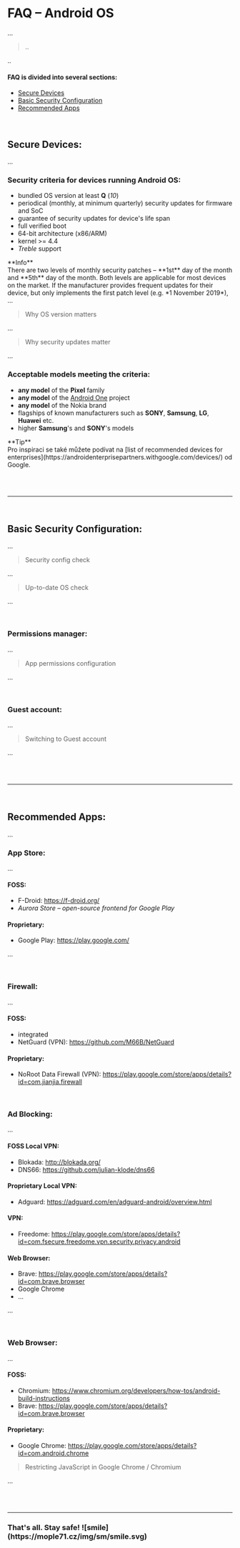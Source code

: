 # FAQ – Android OS
...

> ..

..

#### FAQ is divided into several sections:
- [Secure Devices](#andr1)
- [Basic Security Configuration](#andr2)
- [Recommended Apps](#andr3)

<br>

## Secure Devices:
...

### Security criteria for devices running Android OS:
- bundled OS version at least **Q** (*10*)
- periodical (monthly, at minimum quarterly) security updates for firmware and SoC
- guarantee of security updates for device's life span
- full verified boot
- 64-bit architecture (x86/ARM)
- kernel >= 4.4
- *Treble* support

<div class="alert info"><p><em class="icon-info-circled"></em>**Info**<br>
There are two levels of monthly security patches – **1st** day of the month and **5th** day of the month. Both levels are applicable for most devices on the market. If the manufacturer provides frequent updates for their device, but only implements the first patch level (e.g. *1 November 2019*), ...</p></div>

> Why OS version matters

...

> Why security updates matter

...

### Acceptable models meeting the criteria:
- **any model** of the **<span class="go">Pixel</span>** family
- **any model** of the [Android One](https://www.android.com/one/) project
- **any model** of the Nokia brand
- flagships of known manufacturers such as **SONY**, **<span class="sam">Samsung</span>**, **<span class="lg">LG</span>**, **<span class="hu">Huawei</span>** etc.
- higher **<span class="sam">Samsung</span>**'s and **SONY**'s models

<div class="alert info"><p><em class="icon-info-circled"></em>**Tip**<br>
Pro inspiraci se také můžete podívat na [list of recommended devices for enterprises](https://androidenterprisepartners.withgoogle.com/devices/) od Google.</p></div>

<br><br><hr><br>

## Basic Security Configuration:
...

> Security config check

...

> Up-to-date OS check

...

<br>

### Permissions manager:
...

> App permissions configuration

...

<br>

### Guest account:
...

> Switching to Guest account

...

<br><br><hr><br>

## Recommended Apps:
...

### App Store:
...

#### FOSS:
- F-Droid: https://f-droid.org/
- *Aurora Store – open-source frontend for Google Play*

#### Proprietary:
- Google Play: https://play.google.com/

...

<br>

### Firewall:
...

#### FOSS:
- integrated
- NetGuard (VPN): https://github.com/M66B/NetGuard

#### Proprietary:
- NoRoot Data Firewall (VPN): https://play.google.com/store/apps/details?id=com.jianjia.firewall

<br>

### Ad Blocking:
...

#### FOSS Local VPN:
- Blokada: http://blokada.org/
- DNS66: https://github.com/julian-klode/dns66

#### Proprietary Local VPN:
- Adguard: https://adguard.com/en/adguard-android/overview.html

#### VPN:
- Freedome: https://play.google.com/store/apps/details?id=com.fsecure.freedome.vpn.security.privacy.android

#### Web Browser:
- Brave: https://play.google.com/store/apps/details?id=com.brave.browser
- Google Chrome
- &#8230;

...

<br>

### Web Browser:
...

#### FOSS:
- Chromium: https://www.chromium.org/developers/how-tos/android-build-instructions
- Brave: https://play.google.com/store/apps/details?id=com.brave.browser

<!--- /browsers.md -->

#### Proprietary:
- Google Chrome: https://play.google.com/store/apps/details?id=com.android.chrome

<!--- /browsers.md -->



> Restricting JavaScript in Google Chrome / Chromium

...

<br><br><hr>

<h3 class="nocol">That's all. Stay safe! ![smile](https://mople71.cz/img/sm/smile.svg)</h3>
